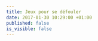 ```yaml
---
title: Jeux pour se défouler
date: 2017-01-30 10:29:00 +01:00
published: false
is_visible: false
---
```


